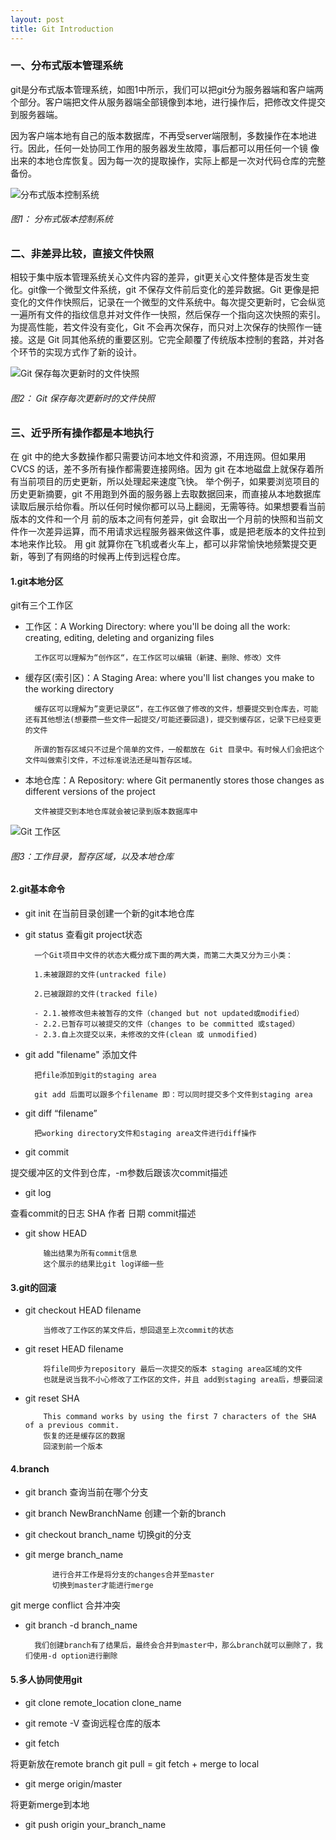 ```yaml
---
layout: post
title: Git Introduction
---
```



### 一、分布式版本管理系统
git是分布式版本管理系统，如图1中所示，我们可以把git分为服务器端和客户端两个部分。客户端把文件从服务器端全部镜像到本地，进行操作后，把修改文件提交到服务器端。

因为客户端本地有自己的版本数据库，不再受server端限制，多数操作在本地进行。因此，任何一处协同工作用的服务器发生故障，事后都可以用任何一个镜 像出来的本地仓库恢复。因为每一次的提取操作，实际上都是一次对代码仓库的完整备份。

![分布式版本控制系统]({{site.baseurl}}/images/git-version-system.jpg)
###### 图1： 分布式版本控制系统

### 二、非差异比较，直接文件快照
相较于集中版本管理系统关心文件内容的差异，git更关心文件整体是否发生变化。git像一个微型文件系统，git 不保存文件前后变化的差异数据。Git 更像是把变化的文件作快照后，记录在一个微型的文件系统中。每次提交更新时，它会纵览一遍所有文件的指纹信息并对文件作一快照，然后保存一个指向这次快照的索引。为提高性能，若文件没有变化，Git 不会再次保存，而只对上次保存的快照作一链接。这是 Git 同其他系统的重要区别。它完全颠覆了传统版本控制的套路，并对各个环节的实现方式作了新的设计。

![Git 保存每次更新时的文件快照]({{site.baseurl}}/images/git-file-snapshot.jpg)
###### 图2： Git 保存每次更新时的文件快照

### 三、近乎所有操作都是本地执行
在 git 中的绝大多数操作都只需要访问本地文件和资源，不用连网。但如果用 CVCS 的话，差不多所有操作都需要连接网络。因为 git 在本地磁盘上就保存着所有当前项目的历史更新，所以处理起来速度飞快。 举个例子，如果要浏览项目的历史更新摘要，git 不用跑到外面的服务器上去取数据回来，而直接从本地数据库读取后展示给你看。所以任何时候你都可以马上翻阅，无需等待。如果想要看当前版本的文件和一个月 前的版本之间有何差异，git 会取出一个月前的快照和当前文件作一次差异运算，而不用请求远程服务器来做这件事，或是把老版本的文件拉到本地来作比较。 用 git 就算你在飞机或者火车上，都可以非常愉快地频繁提交更新，等到了有网络的时候再上传到远程仓库。

#### <b>1.git本地分区</b>
git有三个工作区

- 工作区：A Working Directory: where you'll be doing all the work: creating, editing, deleting and organizing files

        工作区可以理解为“创作区“，在工作区可以编辑（新建、删除、修改）文件

- 缓存区(索引区)：A Staging Area: where you'll list changes you make to the working directory

        缓存区可以理解为”变更记录区“，在工作区做了修改的文件，想要提交到仓库去，可能还有其他想法(想要攒一些文件一起提交/可能还要回退)，提交到缓存区，记录下已经变更的文件
          
        所谓的暂存区域只不过是个简单的文件，一般都放在 Git 目录中。有时候人们会把这个文件叫做索引文件，不过标准说法还是叫暂存区域。

- 本地仓库：A Repository: where Git permanently stores those changes as different versions of the project

        文件被提交到本地仓库就会被记录到版本数据库中     

![Git 工作区]({{site.baseurl}}/images/git-work-stage-repository.jpg)
###### 图3：工作目录，暂存区域，以及本地仓库

#### <b>2.git基本命令</b>
- git init 在当前目录创建一个新的git本地仓库
- git status 查看git project状态

		一个Git项目中文件的状态大概分成下面的两大类，而第二大类又分为三小类：

		1.未被跟踪的文件(untracked file)

		2.已被跟踪的文件(tracked file)

		- 2.1.被修改但未被暂存的文件（changed but not updated或modified）
		- 2.2.已暂存可以被提交的文件（changes to be committed 或staged）
		- 2.3.自上次提交以来，未修改的文件(clean 或 unmodified)

- git add "filename" 添加文件

		把file添加到git的staging area
          
        git add 后面可以跟多个filename 即：可以同时提交多个文件到staging area
- git diff “filename” 
		       
		把working directory文件和staging area文件进行diff操作
- git commit

提交缓冲区的文件到仓库，-m参数后跟该次commit描述

- git log

查看commit的日志
          SHA     作者     日期     commit描述
          
- git show HEAD

          输出结果为所有commit信息
          这个展示的结果比git log详细一些

#### <b>3.git的回滚</b>

- git checkout HEAD filename

          当修改了工作区的某文件后，想回退至上次commit的状态

- git reset HEAD filename

          将file同步为repository 最后一次提交的版本 staging area区域的文件
          也就是说当我不小心修改了工作区的文件，并且 add到staging area后，想要回滚

- git reset SHA

          This command works by using the first 7 characters of the SHA of a previous commit.
          恢复的还是缓存区的数据
          回滚到前一个版本

#### <b>4.branch</b>

- git branch		查询当前在哪个分支

- git branch NewBranchName		创建一个新的branch

- git checkout branch_name		切换git的分支

- git merge branch_name

			进行合并工作是将分支的changes合并至master
			切换到master才能进行merge

git merge conflict 合并冲突

- git branch -d branch_name

       	我们创建branch有了结果后，最终会合并到master中，那么branch就可以删除了，我们使用-d option进行删除

#### <b>5.多人协同使用git</b>

- git clone remote_location clone_name


- git remote -V		查询远程仓库的版本

- git fetch

将更新放在remote branch
          git pull = git fetch + merge to local

- git merge origin/master

将更新merge到本地

- git push origin your_branch_name